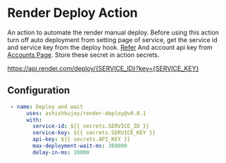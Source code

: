 # Render Deploy Action

An action to automate the render manual deploy. Before using this action turn off auto deployment from setting page of service, get the service id and service key from the deploy hook. [Refer](https://render.com/docs/deploy-hooks) And account api key from [Accounts Page](https://dashboard.render.com/u/settings). Store these secret in action secrets.

https://api.render.com/deploy/{SERVICE_ID}?key={SERVICE_KEY}

## Configuration

```yml
 - name: Deploy and wait
      uses: ashishkujoy/render-deploy@v0.0.1
      with:
        service-id: ${{ secrets.SERVICE_ID }}
        service-key: ${{ secrets.SERVICE_KEY }}
        api-key: ${{ secrets.API_KEY }}
        max-deployment-wait-ms: 360000
        delay-in-ms: 10000
```
